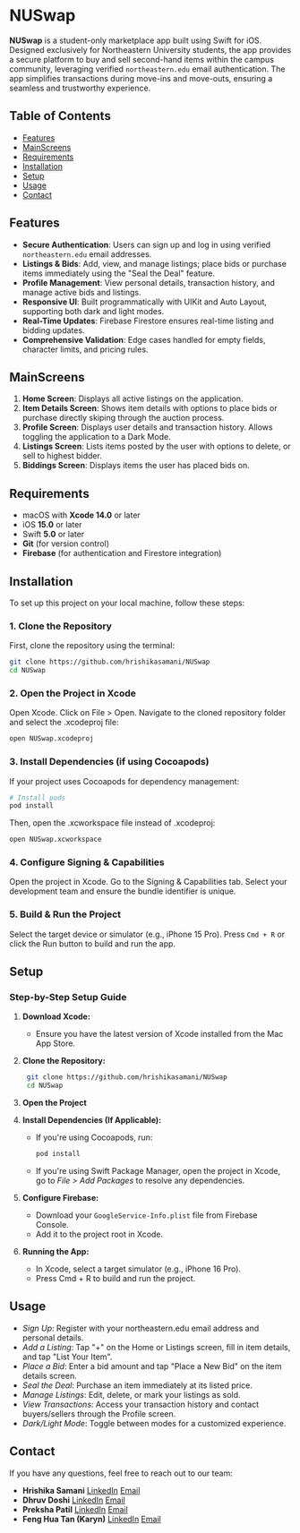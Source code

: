 # NUSwap

**NUSwap** is a student-only marketplace app built using Swift for iOS. Designed exclusively for Northeastern University students, the app provides a secure platform to buy and sell second-hand items within the campus community, leveraging verified `northeastern.edu` email authentication. The app simplifies transactions during move-ins and move-outs, ensuring a seamless and trustworthy experience.

## Table of Contents
- [Features](#features)
- [MainScreens](#mainscreens)
- [Requirements](#requirements)
- [Installation](#installation)
- [Setup](#setup)
- [Usage](#usage)
- [Contact](#contact)

## Features
- **Secure Authentication**: Users can sign up and log in using verified `northeastern.edu` email addresses.
- **Listings & Bids**: Add, view, and manage listings; place bids or purchase items immediately using the "Seal the Deal" feature.
- **Profile Management**: View personal details, transaction history, and manage active bids and listings.
- **Responsive UI**: Built programmatically with UIKit and Auto Layout, supporting both dark and light modes.
- **Real-Time Updates**: Firebase Firestore ensures real-time listing and bidding updates.
- **Comprehensive Validation**: Edge cases handled for empty fields, character limits, and pricing rules.

## MainScreens
1. **Home Screen**: Displays all active listings on the application.
2. **Item Details Screen**: Shows item details with options to place bids or purchase directly skiping through the auction process.
3. **Profile Screen**: Displays user details and transaction history. Allows toggling the application to a Dark Mode.
4. **Listings Screen**: Lists items posted by the user with options to delete, or sell to highest bidder.
5. **Biddings Screen**: Displays items the user has placed bids on.

## Requirements
- macOS with **Xcode 14.0** or later
- iOS **15.0** or later
- Swift **5.0** or later
- **Git** (for version control)
- **Firebase** (for authentication and Firestore integration)

## Installation
To set up this project on your local machine, follow these steps:

### 1. Clone the Repository
First, clone the repository using the terminal:
```bash
git clone https://github.com/hrishikasamani/NUSwap
cd NUSwap
```

### 2. Open the Project in Xcode
Open Xcode.
Click on File > Open.
Navigate to the cloned repository folder and select the .xcodeproj file:
```bash
open NUSwap.xcodeproj
```

### 3. Install Dependencies (if using Cocoapods)
If your project uses Cocoapods for dependency management:
```bash
# Install pods
pod install
```
Then, open the .xcworkspace file instead of .xcodeproj:
```bash
open NUSwap.xcworkspace
```

### 4. Configure Signing & Capabilities
Open the project in Xcode.
Go to the Signing & Capabilities tab.
Select your development team and ensure the bundle identifier is unique.

### 5. Build & Run the Project
Select the target device or simulator (e.g., iPhone 15 Pro).
Press `Cmd + R` or click the Run button to build and run the app.

## Setup

### Step-by-Step Setup Guide

1. **Download Xcode:**
   
   - Ensure you have the latest version of Xcode installed from the Mac App Store.
   
2. **Clone the Repository:**
   
   ```bash
    git clone https://github.com/hrishikasamani/NUSwap
    cd NUSwap
   ```
   
3. **Open the Project**

4. **Install Dependencies (If Applicable):**

   - If you're using Cocoapods, run:
     ```bash
     pod install
     ```
     
   - If you're using Swift Package Manager, open the project in Xcode, go to *File > Add Packages* to resolve any dependencies.

5. **Configure Firebase:**

   - Download your `GoogleService-Info.plist` file from Firebase Console.
   - Add it to the project root in Xcode.
 
6. **Running the App:**
   
   - In Xcode, select a target simulator (e.g., iPhone 16 Pro).
   - Press Cmd + R to build and run the project.

## Usage

- *Sign Up*: Register with your northeastern.edu email address and personal details.
- *Add a Listing*: Tap "+" on the Home or Listings screen, fill in item details, and tap "List Your Item".
- *Place a Bid*: Enter a bid amount and tap "Place a New Bid" on the item details screen.
- *Seal the Deal*: Purchase an item immediately at its listed price.
- *Manage Listings*: Edit, delete, or mark your listings as sold.
- *View Transactions*: Access your transaction history and contact buyers/sellers through the Profile screen.
- *Dark/Light Mode*: Toggle between modes for a customized experience.

## Contact

If you have any questions, feel free to reach out to our team:

- **Hrishika Samani**
  [LinkedIn](https://www.linkedin.com/in/hrishika-samani)
  [Email](mailto:samani.hr@northeastern.edu)
- **Dhruv Doshi**
  [LinkedIn](https://www.linkedin.com/in/d-doshi/)
  [Email](mailto:doshi.dhru@northeastern.edu)
- **Preksha Patil**
  [LinkedIn](https://www.linkedin.com/in/prekshaspatil/)
  [Email](mailto:patil.pre@northeastern.edu)
- **Feng Hua Tan (Karyn)**
  [LinkedIn](https://www.linkedin.com/in/karynfengtan/)
  [Email](mailto:tan.fe@northeastern.edu)
  
